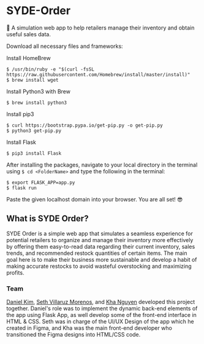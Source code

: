 # SYDE-Order
:department_store: A simulation web app to help retailers manage their inventory and obtain useful sales data.

Download all necessary files and frameworks:

Install HomeBrew
```ShellSession
$ /usr/bin/ruby -e "$(curl -fsSL https://raw.githubusercontent.com/Homebrew/install/master/install)"
$ brew install wget
```

Install Python3 with Brew
```ShellSession
$ brew install python3
```

Install pip3
```ShellSession
$ curl https://bootstrap.pypa.io/get-pip.py -o get-pip.py
$ python3 get-pip.py
```

Install Flask 
```ShellSession
$ pip3 install Flask
```

After installing the packages, navigate to your local directory in the terminal using ```$ cd <FolderName>``` and type the following in the terminal:
```ShellSession
$ export FLASK_APP=app.py
$ flask run
```
Paste the given localhost domain into your browser. You are all set! :sunglasses:

## What is SYDE Order? 
SYDE Order is a simple web app that simulates a seamless experience for potential retailers to organize and manage their inventory more effectively by offering them easy-to-read data regarding their current inventory, sales trends, and recommended restock quantities of certain items. The main goal here is to make their business more sustainable and develop a habit of making accurate restocks to avoid wasteful overstocking and maximizing profits. 

### Team
[Daniel Kim](https://github.com/dannyhkim), [Seth Villaruz Morenos](https://github.com/DraconianWing), and [Kha Nguyen](https://github.com/Nguyen-Kha) developed this project together. Daniel's role was to implement the dynamic back-end elements of the app using Flask App, as well develop some of the front-end interface in HTML & CSS. Seth was in charge of the UI/UX Design of the app which he created in Figma, and Kha was the main front-end developer who transitioned the Figma designs into HTML/CSS code. 
